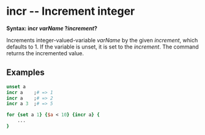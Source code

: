 # incr -- Increment integer

**Syntax: incr *varName* ?*increment*?**

Increments integer-valued-variable *varName* by the given *increment*, which defaults to 1.
If the variable is unset, it is set to the *increment*.  The command returns the incremented
value.

## Examples

```tcl
unset a
incr a    ;# => 1
incr a    ;# => 2
incr a 3  ;# => 5

for {set a 1} {$a < 10} {incr a} {
    ...
}
```
